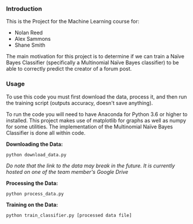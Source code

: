 ### Introduction ###

This is the Project for the Machine Learning course for:
- Nolan Reed
- Alex Sammons
- Shane Smith

The main motivation for this project is to determine if we can train a Naïve Bayes Classifier (specifically a Multinomial Naïve Bayes classifier) to be able to correctly predict the creator of a forum post.

### Usage ###

To use this code you must first download the data, process it, and then run the training script (outputs accuracy, doesn't save anything).

To run the code you will need to have Anaconda for Python 3.6 or higher to installed.  This project makes use of matplotlib for graphs as well as numpy for some utilities.  The implementation of the Multinomial Naïve Bayes Classifier is done all within code.

__Downloading the Data:__
```
python download_data.py
```

_Do note that the link to the data may break in the future.  It is currently hosted on one of the team member's Google Drive_

__Processing the Data:__
```
python process_data.py
```

__Training on the Data:__
```
python train_classifier.py [processed data file]
```
